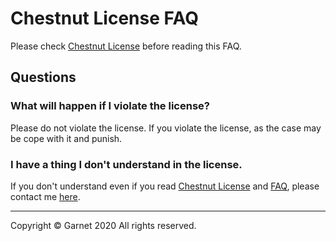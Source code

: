 # Chestnut License FAQ

Please check [Chestnut License](/docs/en/license/items.md) before reading this FAQ.

## Questions

### What will happen if I violate the license?

Please do not violate the license.
If you violate the license, as the case may be cope with it and punish.

### I have a thing I don't understand in the license.

If you don't understand even if you read [Chestnut License](/docs/en/license/items.md) and [FAQ](/docs/en/license/faq.md), please contact me [here](/docs/en/license/items.md#Contact).

---

Copyright © Garnet 2020 All rights reserved.
